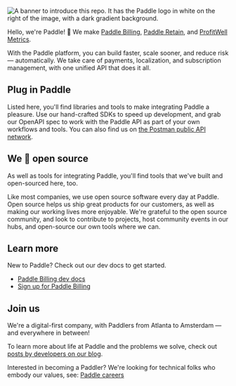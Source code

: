 ![A banner to introduce this repo. It has the Paddle logo in white on the right of the image, with a dark gradient background.](https://github.com/PaddleHQ/.github-private/assets/25659933/ed83dd43-2207-44e1-aab6-1296bf589d7e)

Hello, we're Paddle! 👋 We make [Paddle Billing](https://www.paddle.com/billing?utm_source=dx&utm_medium=paddle-github-org), [Paddle Retain](https://www.paddle.com/retain?utm_source=dx&utm_medium=paddle-github-org), and [ProfitWell Metrics](https://www.paddle.com/profitwell-metrics?utm_source=dx&utm_medium=paddle-github-org).

With the Paddle platform, you can build faster, scale sooner, and reduce risk — automatically. We take care of payments, localization, and subscription management, with one unified API that does it all.

## Plug in Paddle

Listed here, you'll find libraries and tools to make integrating Paddle a pleasure. Use our hand-crafted SDKs to speed up development, and grab our OpenAPI spec to work with the Paddle API as part of your own workflows and tools. You can also find us on [the Postman public API network](https://www.postman.com/paddlehq/workspace/paddle-billing/overview).

## We 💛 open source

As well as tools for integrating Paddle, you'll find tools that we've built and open-sourced here, too.

Like most companies, we use open source software every day at Paddle. Open source helps us ship great products for our customers, as well as making our working lives more enjoyable. We're grateful to the open source community, and look to contribute to projects, host community events in our hubs, and open-source our own tools where we can.

## Learn more

New to Paddle? Check out our dev docs to get started.

* [Paddle Billing dev docs](https://developer.paddle.com/?utm_source=dx&utm_medium=paddle-github-org)
* [Sign up for Paddle Billing](https://login.paddle.com/signup?utm_source=dx&utm_medium=paddle-github-org)

## Join us

We're a digital-first company, with Paddlers from Atlanta to Amsterdam — and everywhere in between!

To learn more about life at Paddle and the problems we solve, check out [posts by developers on our blog](https://www.paddle.com/resources/topic/developers?utm_source=dx&utm_medium=paddle-github-org). 

Interested in becoming a Paddler? We're looking for technical folks who embody our values, see: [Paddle careers](https://www.paddle.com/careers?utm_source=dx&utm_medium=paddle-github-org)
